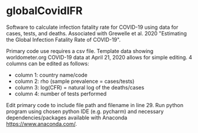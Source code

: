 # globalCovidIFR
Software to calculate infection fatality rate for COVID-19 using data for cases, tests, and deaths. Associated with Grewelle et al. 2020 "Estimating the Global Infection Fatality Rate of COVID-19".

Primary code use requires a csv file.  Template data showing worldometer.org COVID-19 data at April 21, 2020 allows for simple editing.  4 columns can be edited as follows:

- column 1: country name/code
- column 2: rho (sample prevalence = cases/tests)
- column 3: log(CFR) = natural log of the deaths/cases
- column 4: number of tests performed

Edit primary code to include file path and filename in line 29.  Run python program using chosen python IDE (e.g. pycharm) and necessary dependencies/packages available with Anaconda https://www.anaconda.com/.


